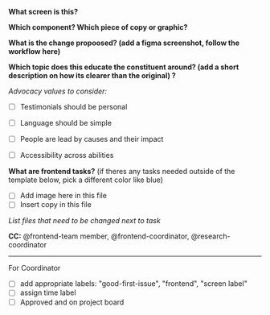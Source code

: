 **What screen is this?**

**Which component? Which piece of copy or graphic?** 

**What is the change propoosed? (add a figma screenshot, follow the workflow here)**

**Which topic does this educate the constituent around? (add a short description on how its clearer than the original) ?**

_Advocacy values to consider:_
- [ ] Testimonials should be personal
- [ ] Language should be simple
- [ ] People are lead by causes and their impact
- [ ] Accessibility across abilities 


**What are frontend tasks?** (if theres any tasks needed outside of the template below, pick a different color like blue) 
 - [ ] Add image here in this file 
 - [ ] Insert copy in this file 

_List files that need to be changed next to task_

**CC:** @frontend-team member, @frontend-coordinator, @research-coordinator 

--------------------------
For Coordinator
- [ ] add appropriate labels: "good-first-issue", "frontend", "screen label" 
- [ ] assign time label 
- [ ] Approved and on project board
